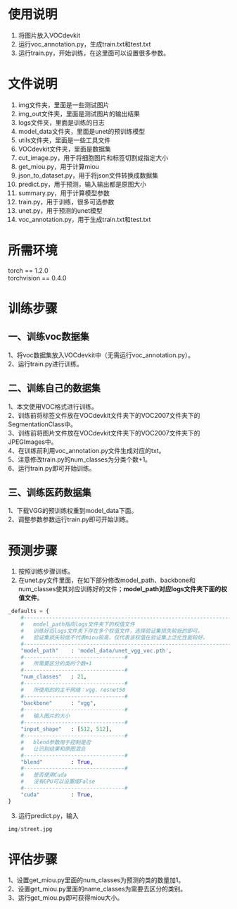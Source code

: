 # 使用说明

1. 将图片放入VOCdevkit
2. 运行voc_annotation.py，生成train.txt和test.txt
3. 运行train.py，开始训练，在这里面可以设置很多参数。

# 文件说明

1. img文件夹，里面是一些测试图片
2. img_out文件夹，里面是测试图片的输出结果
3. logs文件夹，里面是训练的日志
4. model_data文件夹，里面是unet的预训练模型
5. utils文件夹，里面是一些工具文件
6. VOCdevkit文件夹，里面是数据集
7. cut_image.py，用于将细胞图片和标签切割成指定大小
8. get_miou.py，用于计算miou
9. json_to_dataset.py，用于将json文件转换成数据集
10. predict.py，用于预测，输入输出都是原图大小
11. summary.py，用于计算模型参数
12. train.py，用于训练，很多可选参数
13. unet.py，用于预测的unet模型
14. voc_annotation.py，用于生成train.txt和test.txt


# 所需环境
torch \== 1.2.0    
torchvision \== 0.4.0   


# 训练步骤
## 一、训练voc数据集
1、将voc数据集放入VOCdevkit中（无需运行voc_annotation.py）。  
2、运行train.py进行训练。  

## 二、训练自己的数据集
1、本文使用VOC格式进行训练。  
2、训练前将标签文件放在VOCdevkit文件夹下的VOC2007文件夹下的SegmentationClass中。    
3、训练前将图片文件放在VOCdevkit文件夹下的VOC2007文件夹下的JPEGImages中。    
4、在训练前利用voc_annotation.py文件生成对应的txt。    
5、注意修改train.py的num_classes为分类个数+1。    
6、运行train.py即可开始训练。  

## 三、训练医药数据集
1、下载VGG的预训练权重到model_data下面。  
2、调整参数参数运行train.py即可开始训练。

# 预测步骤
1. 按照训练步骤训练。    
2. 在unet.py文件里面，在如下部分修改model_path、backbone和num_classes使其对应训练好的文件；**model_path对应logs文件夹下面的权值文件**。    
```python
_defaults = {
    #-------------------------------------------------------------------#
    #   model_path指向logs文件夹下的权值文件
    #   训练好后logs文件夹下存在多个权值文件，选择验证集损失较低的即可。
    #   验证集损失较低不代表miou较高，仅代表该权值在验证集上泛化性能较好。
    #-------------------------------------------------------------------#
    "model_path"    : 'model_data/unet_vgg_voc.pth',
    #--------------------------------#
    #   所需要区分的类的个数+1
    #--------------------------------#
    "num_classes"   : 21,
    #--------------------------------#
    #   所使用的的主干网络：vgg、resnet50   
    #--------------------------------#
    "backbone"      : "vgg",
    #--------------------------------#
    #   输入图片的大小
    #--------------------------------#
    "input_shape"   : [512, 512],
    #--------------------------------#
    #   blend参数用于控制是否
    #   让识别结果和原图混合
    #--------------------------------#
    "blend"         : True,
    #--------------------------------#
    #   是否使用Cuda
    #   没有GPU可以设置成False
    #--------------------------------#
    "cuda"          : True,
}
```
3. 运行predict.py，输入    
```python
img/street.jpg
```

# 评估步骤
1、设置get_miou.py里面的num_classes为预测的类的数量加1。  
2、设置get_miou.py里面的name_classes为需要去区分的类别。  
3、运行get_miou.py即可获得miou大小。  

